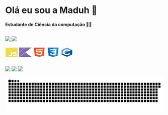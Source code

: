 # **Olá eu sou a Maduh** 👋

#### Estudante de Ciência da computação 👩‍🎓
  ##
 <div>
  <a href="https://github.com/MaduhCrema">
  <img height="180em" src="https://github-readme-stats.vercel.app/api?username=MaduhCrema&show_icons=true&theme=cobalt&include_all_commits=true&count_private=true"/>
  <img height="180em" src="https://github-readme-stats.vercel.app/api/top-langs/?username=MaduhCrema&layout=compact&langs_count=7&theme=cobalt"/>
</div>
  
  
<div style="display: inline_block"><br>
  <img align="center" alt="maduh-Js" height="30" width="40" src="https://raw.githubusercontent.com/devicons/devicon/master/icons/javascript/javascript-plain.svg">
  <img align="center" alt="maduh-Kt" height="30" width="40" src="https://raw.githubusercontent.com/devicons/devicon/master/icons/kotlin/kotlin-plain.svg">
  <img align="center" alt="maduh-HTML" height="30" width="40" src="https://raw.githubusercontent.com/devicons/devicon/master/icons/html5/html5-original.svg">
  <img align="center" alt="maduh-CSS" height="30" width="40" src="https://raw.githubusercontent.com/devicons/devicon/master/icons/css3/css3-original.svg">
  <img align="center" alt="maduh-C" height="30" width="40" src="https://raw.githubusercontent.com/devicons/devicon/master/icons/c/c-original.svg">
</div>
  
  ##
  ##  
<div> 
  <a href="https://instagram.com/eduarda.crema" target="_blank"><img src="https://img.shields.io/badge/-Instagram-%23E4405F?style=for-the-badge&logo=instagram&logoColor=white" target="_blank"></a>
  <a href = "mailto:eduardacremacarlos2016@gmail.com"><img src="https://img.shields.io/badge/-Gmail-%23333?style=for-the-badge&logo=gmail&logoColor=white" target="_blank"></a>
    <a href="https://www.linkedin.com/in/maria-eduarda-crema-carlos-673a13174" target="_blank"><img src="https://img.shields.io/badge/-LinkedIn-%230077B5?style=for-the-badge&logo=linkedin&logoColor=white" target="_blank"></a> 
 
  ![Snake animation](https://github.com/MaduhCrema/MaduhCrema/blob/output/github-contribution-grid-snake.svg)
 
</div>
  

 
  
